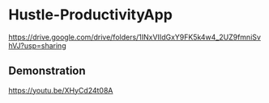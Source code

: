 # Hustle-ProductivityApp

https://drive.google.com/drive/folders/1INxVIIdGxY9FK5k4w4_2UZ9fmniSvhVJ?usp=sharing

## Demonstration

https://youtu.be/XHyCd24t08A
